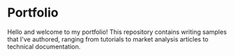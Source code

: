 # Portfolio
Hello and welcome to my portfolio! This repository contains writing samples that I've authored, ranging from tutorials to market analysis articles to technical documentation.
